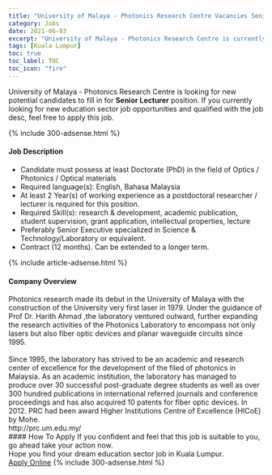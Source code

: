 ```yaml
---
title: "University of Malaya - Photonics Research Centre Vacancies Senior Lecturer" 
category: Jobs 
date: 2021-06-03 
excerpt: "University of Malaya - Photonics Research Centre is currently looking for suitable person to fill in the Senior Lecturer which positioned at Kuala Lumpur" 
tags: [Kuala Lumpur] 
toc: true 
toc_label: TOC 
toc_icon: "fire" 
--- 
```


<p>University of Malaya - Photonics Research Centre is looking for new potential candidates to fill in for <b>Senior Lecturer</b> position. If you currently looking for new education sector job opportunities and qualified with the job desc, feel free to apply this job.
</p>{% include 300-adsense.html %} 
<div><div><h4>Job Description</h4></div><div><div><span><div><ul><li>Candidate must possess at least Doctorate (PhD) in the field of Optics / Photonics / Optical materials</li><li>Required language(s):&#160;English, Bahasa Malaysia</li><li>At least 2&#160;Year(s) of working experience as a postdoctoral researcher / lecturer is required for this position.</li><li>Required Skill(s): research &amp; development, academic publication, student supervision, grant application, intellectual properties, lecture</li><li>Preferably Senior Executive specialized in Science &amp; Technology/Laboratory or equivalent.</li><li>Contract (12 months). Can be extended to a longer term.</li></ul></div></span></div></div></div> 
{% include article-adsense.html %} 
<div><div><h4>Company Overview</h4></div><div><div><span><div><div>Photonics research made its debut in the University of Malaya with the construction of the University very first laser in 1979. Under the guidance of Prof Dr. Harith Ahmad ,the laboratory ventured outward, further expanding the research activities of the Photonics Laboratory to encompass not only lasers but also fiber optic devices and planar waveguide circuits since 1995.&#160;<br>
<br>
Since 1995, the laboratory has strived to be an academic and research center of excellence for the development of the filed of photonics in Malaysia. As an academic institution, the laboratory has managed to produce over 30 successful post-graduate degree students as well as over 300 hundred publications in international referred journals and conference proceedings and has also acquired 10 patents for fiber optic devices. In 2012. PRC had been award Higher Institutions Centre of Excellence (HICoE) by Mohe.</div>
<div>http://prc.um.edu.my/</div></div></span></div></div></div> 
#### How To Apply 
If you confident and feel that this job is suitable to you, go ahead take your action now. <br/> 
Hope you find your dream education sector job in Kuala Lumpur. <br/> 
<a href="https://www.jobstreet.com.my/en/job/senior-lecturer-4580634?jobId=jobstreet-my-job-4580634" class="btn btn--info" target="_blank" rel="nofollow noopenner">Apply Online</a> 
{% include 300-adsense.html %} 